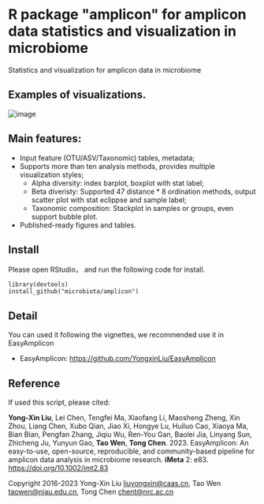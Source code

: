 # R package "amplicon" for amplicon data statistics and visualization in microbiome

Statistics and visualization for amplicon data in microbiome

## Examples of visualizations. 

![image](http://bailab.genetics.ac.cn/Note/R/amplicon/Figure2.jpg)


## Main features:

- Input feature (OTU/ASV/Taxonomic) tables, metadata;
- Supports more than ten analysis methods, provides multiple visualization styles;
    - Alpha diversity: index barplot, boxplot with stat label;
    - Beta diveristy: Supported 47 distance * 8 ordination methods, output scatter plot with stat eclippse and sample label;
    - Taxonomic composition: Stackplot in samples or groups, even support bubble plot.
- Published-ready figures and tables.


## Install

Please open RStudio， and run the following code for install.

    library(devtools)
    install_github("microbiota/amplicon")

## Detail

You can used it following the vignettes, we recommended use it in EasyAmplicon

- EasyAmplicon: https://github.com/YongxinLiu/EasyAmplicon

## Reference

If used this script, please cited:

**Yong-Xin Liu**, Lei Chen, Tengfei Ma, Xiaofang Li, Maosheng Zheng, Xin Zhou, Liang Chen, Xubo Qian, Jiao Xi, Hongye Lu, Huiluo Cao, Xiaoya Ma, Bian Bian, Pengfan Zhang, Jiqiu Wu, Ren-You Gan, Baolei Jia, Linyang Sun, Zhicheng Ju, Yunyun Gao, **Tao Wen**, **Tong Chen**. 2023. EasyAmplicon: An easy-to-use, open-source, reproducible, and community-based pipeline for amplicon data analysis in microbiome research. **iMeta** 2: e83. https://doi.org/10.1002/imt2.83

Copyright 2016-2023 Yong-Xin Liu <liuyongxin@caas.cn>, Tao Wen <taowen@njau.edu.cn>, Tong Chen <chent@nrc.ac.cn>

